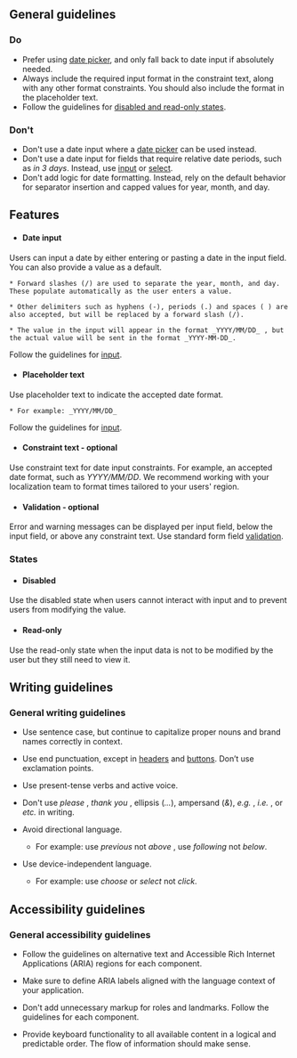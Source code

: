 ## General guidelines

### Do

  * Prefer using [date picker](/components/date-picker/), and only fall back to date input if absolutely needed.
  * Always include the required input format in the constraint text, along with any other format constraints. You should also include the format in the placeholder text.
  * Follow the guidelines for [disabled and read-only states](/patterns/general/disabled-and-read-only-states/).



### Don't

  * Don't use a date input where a [date picker](/components/date-picker/) can be used instead.
  * Don't use a date input for fields that require relative date periods, such as _in 3 days_. Instead, use [input](/components/input/) or [select](/components/select/).
  * Don't add logic for date formatting. Instead, rely on the default behavior for separator insertion and capped values for year, month, and day.



## Features

  * #### Date input

Users can input a date by either entering or pasting a date in the input field. You can also provide a value as a default. 

    * Forward slashes (/) are used to separate the year, month, and day. These populate automatically as the user enters a value.

    * Other delimiters such as hyphens (-), periods (.) and spaces ( ) are also accepted, but will be replaced by a forward slash (/).

    * The value in the input will appear in the format _YYYY/MM/DD_ , but the actual value will be sent in the format _YYYY-MM-DD_. 

Follow the guidelines for [input](/components/input/?tabId=usage). 

  * #### Placeholder text

Use placeholder text to indicate the accepted date format.

    * For example: _YYYY/MM/DD_

Follow the guidelines for [input](/components/input/?tabId=usage).  


  * #### Constraint text \- optional

Use constraint text for date input constraints. For example, an accepted date format, such as _YYYY/MM/DD_. We recommend working with your localization team to format times tailored to your users' region.

  * #### Validation \- optional

Error and warning messages can be displayed per input field, below the input field, or above any constraint text. Use standard form field [validation](/patterns/general/errors/validation/).




### States

  * #### Disabled

Use the disabled state when users cannot interact with input and to prevent users from modifying the value. 

  * #### Read-only

Use the read-only state when the input data is not to be modified by the user but they still need to view it.




## Writing guidelines

### General writing guidelines

  * Use sentence case, but continue to capitalize proper nouns and brand names correctly in context.

  * Use end punctuation, except in [headers](/components/header/?tabId=usage) and [buttons](/components/button/?tabId=usage). Don’t use exclamation points.

  * Use present-tense verbs and active voice.

  * Don't use _please_ , _thank you_ , ellipsis (_..._), ampersand (_&_), _e.g._ , _i.e._ , or _etc._ in writing.

  * Avoid directional language.

    * For example: use _previous_ not _above_ , use _following_ not _below_.

  * Use device-independent language.

    * For example: use _choose_ or _select_ not _click_.




## Accessibility guidelines

### General accessibility guidelines

  * Follow the guidelines on alternative text and Accessible Rich Internet Applications (ARIA) regions for each component.

  * Make sure to define ARIA labels aligned with the language context of your application.

  * Don't add unnecessary markup for roles and landmarks. Follow the guidelines for each component.

  * Provide keyboard functionality to all available content in a logical and predictable order. The flow of information should make sense.



